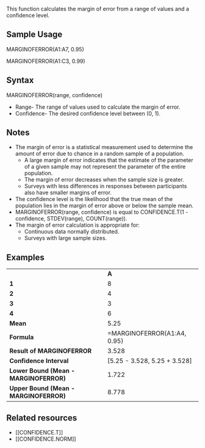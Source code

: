 This function calculates the margin of error from a range of values and a confidence level.

Sample Usage
------------

MARGINOFERROR(A1:A7, 0.95)

MARGINOFERROR(A1:C3, 0.99)

Syntax
------

MARGINOFERROR(range, confidence)

* Range- The range of values used to calculate the margin of error.
* Confidence- The desired confidence level between (0, 1).

Notes
-----

* The margin of error is a statistical measurement used to determine the amount of error due to chance in a random sample of a population.
  + A large margin of error indicates that the estimate of the parameter of a given sample may not represent the parameter of the entire population.
  + The margin of error decreases when the sample size is greater.
  + Surveys with less differences in responses between participants also have smaller margins of error.
* The confidence level is the likelihood that the true mean of the population lies in the margin of error above or below the sample mean.
* MARGINOFERROR(range, confidence) is equal to CONFIDENCE.T(1 - confidence, STDEV(range), COUNT(range)).
* The margin of error calculation is appropriate for:
  + Continuous data normally distributed.
  + Surveys with large sample sizes.

Examples
--------

|  |  |
| --- | --- |
|  | **A** |
| **1** | 8 |
| **2** | 4 |
| **3** | 3 |
| **4** | 6 |
| **Mean** | 5.25 |
| **Formula** | =MARGINOFERROR(A1:A4, 0.95) |
| **Result of MARGINOFERROR** | 3.528 |
| **Confidence Interval** | [5.25 - 3.528, 5.25 + 3.528] |
| **Lower Bound**  **(Mean - MARGINOFERROR)** | 1.722 |
| **Upper Bound**  **(Mean - MARGINOFERROR)** | 8.778 |

Related resources
-----------------

* [[CONFIDENCE.T]]
* [[CONFIDENCE.NORM]]